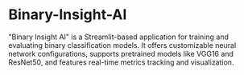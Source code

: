 # Binary-Insight-AI
 "Binary Insight AI" is a Streamlit-based application for training and evaluating binary classification models. It offers customizable neural network configurations, supports pretrained models like VGG16 and ResNet50, and features real-time metrics tracking and visualization. 
